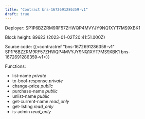 ```yaml
---
title: "Contract bns-1672691286359-v1"
draft: true
---
```

Deployer: SP1P6BZZRM9RF57ZHWQP4MVYJY9NQ1XYT7MS9XBK1


 



Block height: 89623 (2023-01-02T20:41:51.000Z)

Source code: {{<contractref "bns-1672691286359-v1" SP1P6BZZRM9RF57ZHWQP4MVYJY9NQ1XYT7MS9XBK1 bns-1672691286359-v1>}}

Functions:

* list-name _private_
* to-bool-response _private_
* change-price _public_
* purchase-name _public_
* unlist-name _public_
* get-current-name _read_only_
* get-listing _read_only_
* is-admin _read_only_
